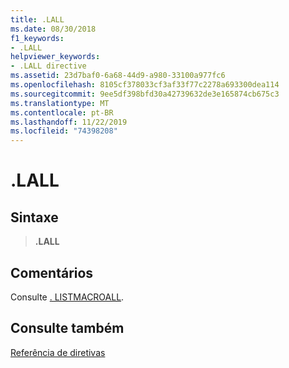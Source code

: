 ```yaml
---
title: .LALL
ms.date: 08/30/2018
f1_keywords:
- .LALL
helpviewer_keywords:
- .LALL directive
ms.assetid: 23d7baf0-6a68-44d9-a980-33100a977fc6
ms.openlocfilehash: 8105cf378033cf3af33f77c2278a693300dea114
ms.sourcegitcommit: 9ee5df398bfd30a42739632de3e165874cb675c3
ms.translationtype: MT
ms.contentlocale: pt-BR
ms.lasthandoff: 11/22/2019
ms.locfileid: "74398208"
---
```

# <a name="lall"></a>.LALL

## <a name="syntax"></a>Sintaxe

> **.LALL**

## <a name="remarks"></a>Comentários

Consulte [. LISTMACROALL](../../assembler/masm/dot-listmacroall.md).

## <a name="see-also"></a>Consulte também

[Referência de diretivas](directives-reference.md)
